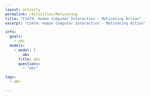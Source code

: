 ```yaml
---
layout: activity
permalink: /Activities/Motivating
title: "CS474: Human Computer Interaction - Motivating Action"
excerpt: "CS474: Human Computer Interaction - Motivating Action"

info: 
  goals: 
    - abc
  models:
    - model: |
        abc
      title: abc
      questions:
        - "abc"

tags:
  - abc
  
---
```

